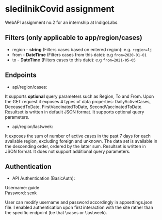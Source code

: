 # sledilnikCovid assignment

WebAPI assignment no.2 for an internship at IndigoLabs

## Filters (only applicable to app/region/cases)

* region - **string** (Filters cases based on entered region): e.g. `region=lj`
* from - **DateTime** (Filters cases from this date): e.g `from=2020-01-01`
* to - **DateTime** (Filters cases to this date): e.g `from=2021-05-05`

## Endpoints

* api/region/cases:

It supports **optional** query parameters such as Region, To and From. Upon the GET request it exposes 4 types of data properties: DailyActiveCases, DeceasedToDate, FirstVaccinatedToDate, SecondVaccinatedToDate. Resultset is written in default JSON format. It supports optional query parameters.

* api/region/lastweek:

It exposes the sum of number of active cases in the past 7 days for each available region, excluding foreign and unknown. The data set is available in the descending order, ordered by the latter sum. Resultset is written in JSON
format. It does not support additional query parameters.

## Authentication

* API Authentication (BasicAuth):

Username: guide <br/>
Password: senk

User can modify username and password accordingly in appsettings.json file. I enabled authentication upon first interaction with the site rather than the specific endpoint (be that \cases or \lastweek).
